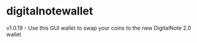 # digitalnotewallet
v1.0.19 - Use this GUI wallet to swap your coins to the new DigitalNote 2.0 wallet
